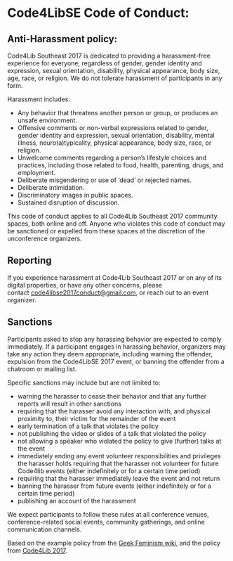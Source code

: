 # Code4LibSE Code of Conduct:

## Anti-Harassment policy:

Code4Lib Southeast 2017 is dedicated to providing a harassment-free experience for everyone, regardless of gender, gender identity and expression, sexual orientation, disability, physical appearance, body size, age, race, or religion.  We do not tolerate harassment of participants in any form.

Harassment includes:
* Any behavior that threatens another person or group, or produces an unsafe environment.
* Offensive comments or non-verbal expressions related to gender, gender identity and expression, sexual orientation, disability, mental illness, neuro(a)typicality, physical appearance, body size, race, or religion.
* Unwelcome comments regarding a person’s lifestyle choices and practices, including those related to food, health, parenting, drugs, and employment.
* Deliberate misgendering or use of ‘dead’ or rejected names.
* Deliberate intimidation.
* Discriminatory images in public spaces.
* Sustained disruption of discussion.

This code of conduct applies to all Code4Lib Southeast 2017 community spaces, both online and off.  Anyone who violates this code of conduct may be sanctioned or expelled from these spaces at the discretion of the unconference organizers.

## Reporting

If you experience harassment at Code4Lib Southeast 2017 or on any of its digital properties, or have any other concerns, please contact code4libse2017conduct@gmail.com, or reach out to an event organizer. 

## Sanctions

Participants asked to stop any harassing behavior are expected to comply immediately. If a participant engages in harassing behavior, organizers may take any action they deem appropriate, including warning the offender, expulsion from the Code4LibSE 2017 event, or banning the offender from a chatroom or mailing list.

Specific sanctions may include but are not limited to:
* warning the harasser to cease their behavior and that any further reports will result in other sanctions
* requiring that the harasser avoid any interaction with, and physical proximity to, their victim for the remainder of the event
* early termination of a talk that violates the policy
* not publishing the video or slides of a talk that violated the policy
* not allowing a speaker who violated the policy to give (further) talks at the event
* immediately ending any event volunteer responsibilities and privileges the harasser holds requiring that the harasser not volunteer for future Code4lib events (either indefinitely or for a certain time period)
* requiring that the harasser immediately leave the event and not return
* banning the harasser from future events (either indefinitely or for a certain time period)
* publishing an account of the harassment

We expect participants to follow these rules at all conference venues, conference-related social events, community gatherings, and online communication channels.

Based on the example policy from the [Geek Feminism wiki](https://geekfeminism.org/about/code-of-conduct/), and the policy from [Code4Lib 2017](https://github.com/code4lib/antiharassment-policy/blob/master/code_of_conduct.md).



